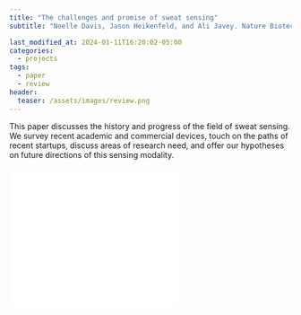 ```yaml
---
title: "The challenges and promise of sweat sensing"
subtitle: "Noelle Davis, Jason Heikenfeld, and Ali Javey. Nature Biotechnology Perspectives (2024)."

last_modified_at: 2024-01-11T16:20:02-05:00
categories:
  - projects
tags:
  - paper
  - review
header:
  teaser: /assets/images/review.png
---
```


This paper discusses the history and progress of the field of sweat sensing. We survey recent academic and commercial devices, touch on the paths of recent startups, discuss areas of research need, and offer our hypotheses on future directions of this sensing modality.

<!-- <p align="center">
  <img src="/assets/images/review.png" alt="img" width="400"/>
</p>
 -->
<embed src="/assets/pdf/davis_2024_natbiotech_review.pdf" type="application/pdf" height="250"/>
